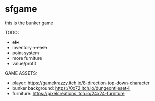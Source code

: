 # sfgame

this is the bunker game

TODO:
- ~~sfx~~
- inventory ~~+ cash~~
- ~~point system~~
- more furniture
- value/profit

GAME ASSETS:
- player: https://gamekrazzy.itch.io/8-direction-top-down-character
- bunker background: https://0x72.itch.io/dungeontileset-ii
- furniture: https://pixelcreations.itch.io/24x24-furniture